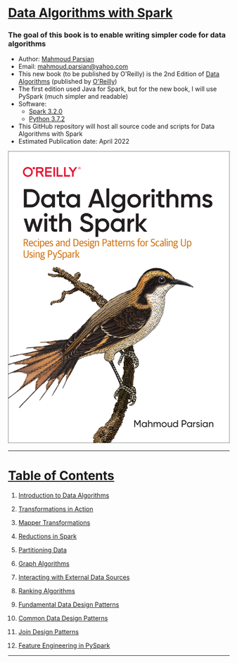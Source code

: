 # [Data Algorithms with Spark](https://www.oreilly.com/library/view/data-algorithms-with/9781492082378/)

### The goal of this book is to enable writing simpler code for data algorithms

* Author: [Mahmoud Parsian](https://www.linkedin.com/in/mahmoudparsian/) 
* Email: mahmoud.parsian@yahoo.com
* This new book (to be published by O'Reilly) is the 2nd Edition of 
  [Data Algorithms](https://www.oreilly.com/library/view/data-algorithms/9781491906170/) 
  (published by [O'Reilly](https://www.oreilly.com/library/view/data-algorithms-with/9781492082378/))
* The first edition used Java for Spark, but for the new book, I will use PySpark (much simpler and readable)
* Software:
	* [Spark 3.2.0](http://spark.apache.org/downloads.html)
	* [Python 3.7.2](https://www.python.org/downloads/)
* This GitHub repository will host all source code and scripts for Data Algorithms with Spark
* Estimated Publication date: April 2022

<a href="https://www.oreilly.com/library/view/data-algorithms-with/9781492082378/">
    <img
        alt="Data Algorithms with Spark"
        src="images/data_algorithms_with_spark.jpg"
>


-----


# Table of Contents

1. [Introduction to Data Algorithms](./code/)

2. [Transformations in Action](./code/chap02/)

3. [Mapper Transformations](./code/)

4. [Reductions in Spark](./code/chap04/)

5. [Partitioning Data](./code/)

6. [Graph Algorithms](./code/chap06/)

7. [Interacting with External Data Sources](./code/chap07/)

8. [Ranking Algorithms](./code/chap08/)

9. [Fundamental Data Design Patterns](./code/)

10. [Common Data Design Patterns](./code/chap10/)

11. [Join Design Patterns](./code/)

12. [Feature Engineering in PySpark](./code/)


-----

